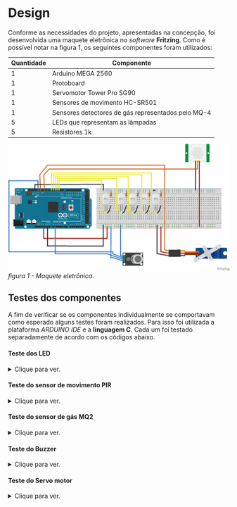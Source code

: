 # Design

Conforme as necessidades do projeto, apresentadas na concepção, foi desenvolvida uma maquete eletrônica no *software* **Fritzing**.
Como é possível notar na figura 1, os seguintes componentes foram utilizados:

Quantidade | Componente
-----------|--------------
 1 | Arduino MEGA 2560
 1 | Protoboard
 1 | Servomotor Tower Pro SG90
 1 | Sensores de movimento HC-SR501
 1 | Sensores detectores de gás representados pelo MQ-4
 5 | LEDs que representam as lâmpadas
 5 | Resistores 1k




![figura1](https://github.com/luiz-sene/ProjetoIntegradorII/blob/main/imagens/design_PI_2_2.1_bb.png)
*figura 1 - Maquete eletrônica.*

## Testes dos componentes

A fim de verificar se os componentes individualmente se comportavam como esperado alguns testes foram realizados.
Para isso foi utilizada a plataforma *ARDUINO IDE* e a **linguagem C**. Cada um foi testado separadamente de acordo com os códigos abaixo.

#### Teste dos LED
<details>
  <summary>Clique para ver.</summary>
 
````C
/* atribui ao led que esta sendo testado o pino 7*/
int ledPin =  7; 
 
void setup()   {
/*define o pino 7 como saida*/
  pinMode(ledPin, OUTPUT); 
}
 
void loop() 
{
  /*coloca o pino 7 em nivel alto
  espera um tempo em seguida coloca o pino em nivel baixo, desta forma o led acende e apaga apos um tempo */
  digitalWrite(ledPin, HIGH);  
  delay(1000);               
  digitalWrite(ledPin, LOW); 
  delay(1000);              
} 
````
</details>

#### Teste do sensor de movimento PIR
<details>
  <summary>Clique para ver.</summary>
 
````C
int mvePin =  8; 
 
void setup()   {
/*define o pino 8 como entrada*/
  pinMode(mvePin, INTPUT); 
}
 
void loop() 
{
  /*variavel recebe o valor enviado pelo sensor no pino8*/
  int mve_sensor1 = digitalRead(mvePin);
  
  /*caso o sensor detecte movimento envia um sinal em nivel alto, o valor da variavel é comparado
  com valor alto,caso positivo, é mostrado para o usuário que o movimento foi detectado*/
  if(mve_sensor1 == HIGH)
  Serial.print("Movimento detectado");
  
  delay(1000)
} 
```` 
</details>

#### Teste do sensor de gás MQ2
<details>
  <summary>Clique para ver.</summary>

````C
/*atribui ao pino analogico A0 o sensor de gas */
int gasPin =  A0; 

/* variável de controle para a detectção de gas, esta variavel representa a quantidade
  de gas em partes por milhao, no caso 300ppm*/
int gas_limt = 300;

void setup()   {
/*define o pino A0 como entrada*/
  pinMode(gasPin, INTPUT); 
}
 
void loop() 
{
/*recebe a leitura do sensor de gás*/    
int gas_sensor1 = analogRead(gasPinA0);
  
/*compara o valor recebido do sensor com o valor limite estabelecido anteriormente,
caso este seja superior ao permitido, mostra ao usuario a medida e um aviso de seguranca*/
if(gas_sensor1 >= gas_limt){
    Serial.print("Atenção!! Possível vazamento de gás.");
    Serial.print("Leitura: ");
    Serial.println(gas_sensor1);
  }
  delay(1000)
} 
````
</details>


#### Teste do Buzzer
<details>
  <summary>Clique para ver.</summary>

````C
/*atribui ao pino 12 o buzzer */
int buzPin =  12; 

void setup()   {
/*define o pino 12 como saida*/
  pinMode(gasPin, OUTPUT); 
}
 
void loop() 
{
/*como o buzzer em questão ativa em nivel logico baixo, foi enviado um pulso baixo*/
digitalWrite(buzPin, LOW);
delay(500);
/*apos um tempo em funcionamento o buzzer e desligado atraves de um sinal alto*/
ditialWrite(buzPìn, HIGH);
delay(500);
} 
````
</details>

#### Teste do Servo motor
<details>
  <summary>Clique para ver.</summary>

````C
/*atribui ao pino 11 o servo motor */
int srvPin =  11; 

/*variavel responsavel por armazenar a posição do motor*/
int pos;
/*inclui a biblioteca disponivel pela plataforma, Servo.h, para facilitar a utilização do mesmo*/
#include <Servo.h>
/*define o objeto servo do tipo servo*/
Servo servo;

void setup()   {
 
 /*atribui o objeto servo ao pino resposável pelo servo motor*/
  servo.attach(srvPin11);

  /*define a posição inicial do servo motor como 0*/
  servo.write(0);
}
 
void loop() 
{
/*a partir da posicao 0 graus ate 90 graus, o servo ira se mover 1° de cada vez com um delay
para controlar a velocidade*/
for(pos = 0; pos <90; pos++){
 servo.write(pos);
 delay(20);
}
/*a partir da posicao 90 graus ate 0 graus, o servo ira se mover 1° de cada vez com um delay
para controlar a velocidade*/
for(pos = 90; pos >= 0; pos--){
 servo.write(pos);
 delay(20);
} 
````
</details>

